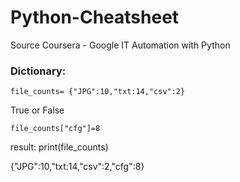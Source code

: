 # Python-Cheatsheet
Source Coursera - Google IT Automation with Python 


### Dictionary:
```
file_counts= {"JPG":10,"txt:14,"csv":2}
```
True or False
```
file_counts["cfg"]=8
```
result: print(file_counts)

  {"JPG":10,"txt:14,"csv":2,"cfg":8}
